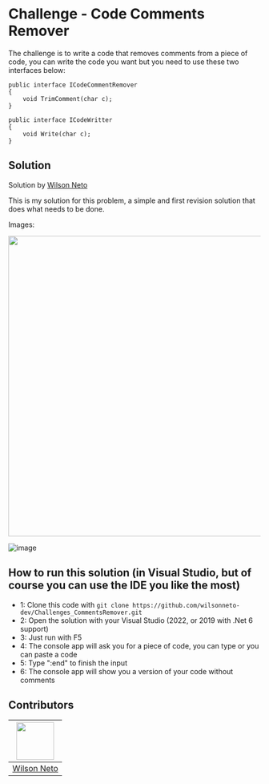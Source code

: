 # Challenge - Code Comments Remover

The challenge is to write a code that removes comments from a piece of code, you can write the code you want but you need to use these two interfaces below:

```
public interface ICodeCommentRemover
{
    void TrimComment(char c);
}

public interface ICodeWritter
{
    void Write(char c);
}
```

## Solution
Solution by [Wilson Neto][1]

This is my solution for this problem, a simple and first revision solution that does what needs to be done.

Images:

<img width="600" src="https://user-images.githubusercontent.com/20674439/162590062-89a4e604-4650-4f7c-b2e3-186ce997c919.png" />

![image](https://user-images.githubusercontent.com/20674439/162590079-0ab483e2-aa75-45dd-9de4-f805b1ed8520.png)

## How to run this solution (in Visual Studio, but of course you can use the IDE you like the most)
- 1: Clone this code with `git clone https://github.com/wilsonneto-dev/Challenges_CommentsRemover.git`
- 2: Open the solution with your Visual Studio (2022, or 2019 with .Net 6 support)
- 3: Just run with F5
- 4: The console app will ask you for a piece of code, you can type or you can paste a code
- 5: Type ":end" to finish the input
- 6: The console app will show you a version of your code without comments 

## Contributors

| [<img src="https://github.com/wilsonneto-dev.png" width="75px;"/>][1] |
| :-: |
|[Wilson Neto][1]|


[1]: https://www.twitch.tv/wilsonnetodev
